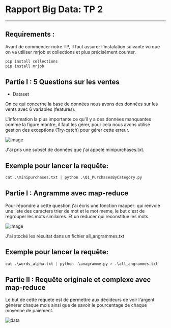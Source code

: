 # Rapport Big Data: TP 2 
-------------------------------------

 
Requirements :  
-----------
Avant de commencer notre TP, il faut assurer l'instalation suivante vu que on va utiliser mrjob et collections et plus précisément counter.  
```python
pip install collections
pip install mrjob
```

Partie I : 5 Questions sur les ventes
-----------
 - Dataset
 
On ce qui concerne la base de données nous avons des données sur les vents avec 6 variables (features).
 
L'information la plus importante ce qu'il y a des données manquantes comme la figure montre, il faut les gérer, pour cela nous avons utilisé gestion des exceptions (Try-catch) pour gérer cette erreur.
 
![image](https://user-images.githubusercontent.com/52492864/149978705-7297f02b-885f-454b-8817-d4d8b459cfee.png)

J'ai pris une subset de données que j'ai appelé minipurchases.txt. 

Exemple pour lancer la requête: 
-----------
```python
cat .\minipurchases.txt | python .\Q1_PurchasesByCategory.py
 ```
 
Partie I : Angramme avec map-reduce
-----------

Pour répondre à cette question j'ai écris une fonction mapper: qui renvoie une liste des caracters trier de mot et le mot meme, le but c'est de regrouper les mots similaires. Et un reducer qui reconstitue les mots. 

![image](https://user-images.githubusercontent.com/52492864/149981165-784a18fa-3545-48d7-983f-e592b96fa0c8.png)

J'ai stocké les résultat dans un fichier all_angrammes.txt 

Exemple pour lancer la requête: 
-----------
```python
cat .\words_alpha.txt | python .\anagramme.py > .\all_angrammes.txt
 ```

Partie II : Requête originale et complexe avec map-reduce
-----------
 
Le but de cette requete est de permettre aux décideurs de voir l'argent générer chaque mois ainsi que de savoir le pourcentage de chaque moyenne de paiement. 



![data](https://user-images.githubusercontent.com/52492864/149981942-22370f4c-9d3b-4ebe-a9ca-6b21b06d30ca.PNG)
















